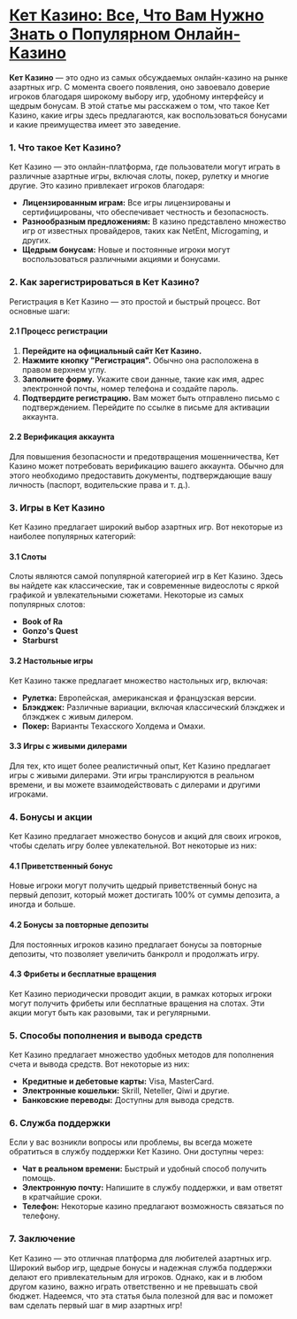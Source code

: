 # [Кет Казино: Все, Что Вам Нужно Знать о Популярном Онлайн-Казино](https://catchthecatthree.com/d1bfb4f94)

**Кет Казино** — это одно из самых обсуждаемых онлайн-казино на рынке азартных игр. С момента своего появления, оно завоевало доверие игроков благодаря широкому выбору игр, удобному интерфейсу и щедрым бонусам. В этой статье мы расскажем о том, что такое Кет Казино, какие игры здесь предлагаются, как воспользоваться бонусами и какие преимущества имеет это заведение.

### 1. Что такое Кет Казино?

Кет Казино — это онлайн-платформа, где пользователи могут играть в различные азартные игры, включая слоты, покер, рулетку и многие другие. Это казино привлекает игроков благодаря:

* **Лицензированным играм:** Все игры лицензированы и сертифицированы, что обеспечивает честность и безопасность.
* **Разнообразным предложениям:** В казино представлено множество игр от известных провайдеров, таких как NetEnt, Microgaming, и других.
* **Щедрым бонусам:** Новые и постоянные игроки могут воспользоваться различными акциями и бонусами.

### 2. Как зарегистрироваться в Кет Казино?

Регистрация в Кет Казино — это простой и быстрый процесс. Вот основные шаги:

#### 2.1 Процесс регистрации

1. **Перейдите на официальный сайт Кет Казино.**
2. **Нажмите кнопку "Регистрация".** Обычно она расположена в правом верхнем углу.
3. **Заполните форму.** Укажите свои данные, такие как имя, адрес электронной почты, номер телефона и создайте пароль.
4. **Подтвердите регистрацию.** Вам может быть отправлено письмо с подтверждением. Перейдите по ссылке в письме для активации аккаунта.

#### 2.2 Верификация аккаунта

Для повышения безопасности и предотвращения мошенничества, Кет Казино может потребовать верификацию вашего аккаунта. Обычно для этого необходимо предоставить документы, подтверждающие вашу личность (паспорт, водительские права и т. д.).

### 3. Игры в Кет Казино

Кет Казино предлагает широкий выбор азартных игр. Вот некоторые из наиболее популярных категорий:

#### 3.1 Слоты

Слоты являются самой популярной категорией игр в Кет Казино. Здесь вы найдете как классические, так и современные видеослоты с яркой графикой и увлекательными сюжетами. Некоторые из самых популярных слотов:

* **Book of Ra**
* **Gonzo's Quest**
* **Starburst**

#### 3.2 Настольные игры

Кет Казино также предлагает множество настольных игр, включая:

* **Рулетка:** Европейская, американская и французская версии.
* **Блэкджек:** Различные вариации, включая классический блэкджек и блэкджек с живым дилером.
* **Покер:** Варианты Техасского Холдема и Омахи.

#### 3.3 Игры с живыми дилерами

Для тех, кто ищет более реалистичный опыт, Кет Казино предлагает игры с живыми дилерами. Эти игры транслируются в реальном времени, и вы можете взаимодействовать с дилерами и другими игроками.

### 4. Бонусы и акции

Кет Казино предлагает множество бонусов и акций для своих игроков, чтобы сделать игру более увлекательной. Вот некоторые из них:

#### 4.1 Приветственный бонус

Новые игроки могут получить щедрый приветственный бонус на первый депозит, который может достигать 100% от суммы депозита, а иногда и больше.

#### 4.2 Бонусы за повторные депозиты

Для постоянных игроков казино предлагает бонусы за повторные депозиты, что позволяет увеличить банкролл и продолжать игру.

#### 4.3 Фрибеты и бесплатные вращения

Кет Казино периодически проводит акции, в рамках которых игроки могут получить фрибеты или бесплатные вращения на слотах. Эти акции могут быть как разовыми, так и регулярными.

### 5. Способы пополнения и вывода средств

Кет Казино предлагает множество удобных методов для пополнения счета и вывода средств. Вот некоторые из них:

* **Кредитные и дебетовые карты:** Visa, MasterCard.
* **Электронные кошельки:** Skrill, Neteller, Qiwi и другие.
* **Банковские переводы:** Доступны для вывода средств.

### 6. Служба поддержки

Если у вас возникли вопросы или проблемы, вы всегда можете обратиться в службу поддержки Кет Казино. Они доступны через:

* **Чат в реальном времени:** Быстрый и удобный способ получить помощь.
* **Электронную почту:** Напишите в службу поддержки, и вам ответят в кратчайшие сроки.
* **Телефон:** Некоторые казино предлагают возможность связаться по телефону.

### 7. Заключение

Кет Казино — это отличная платформа для любителей азартных игр. Широкий выбор игр, щедрые бонусы и надежная служба поддержки делают его привлекательным для игроков. Однако, как и в любом другом казино, важно играть ответственно и не превышать свой бюджет. Надеемся, что эта статья была полезной для вас и поможет вам сделать первый шаг в мир азартных игр!

###
